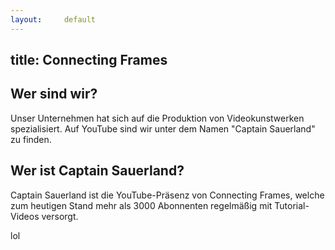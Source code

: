 ```yaml
---
layout:  	default
---
```

title: Connecting Frames
---

## Wer sind wir?

Unser Unternehmen hat sich auf die Produktion von Videokunstwerken spezialisiert. Auf YouTube sind wir unter dem Namen "Captain Sauerland" zu finden.

## Wer ist Captain Sauerland?

Captain Sauerland ist die YouTube-Präsenz von Connecting Frames, welche zum heutigen Stand mehr als 3000 Abonnenten regelmäßig mit Tutorial-Videos versorgt. 

lol
